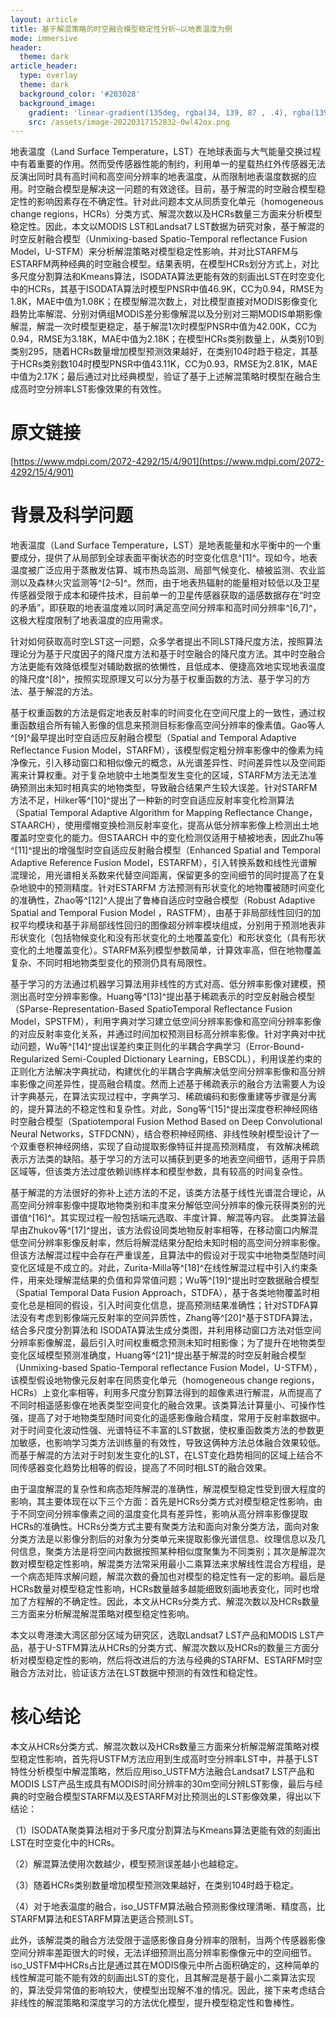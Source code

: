 ```yaml
---
layout: article
title: 基于解混策略的时空融合模型稳定性分析—以地表温度为例
mode: immersive
header:
  theme: dark
article_header:
  type: overlay
  theme: dark
  background_color: '#203028'
  background_image:
    gradient: 'linear-gradient(135deg, rgba(34, 139, 87 , .4), rgba(139, 34, 139, .4))'
    src: /assets/image-20220317152832-0wl42ox.png
---
```


地表温度（Land Surface Temperature，LST）在地球表面与大气能量交换过程中有着重要的作用。然而受传感器性能的制约，利用单一的星载热红外传感器无法反演出同时具有高时间和高空间分辨率的地表温度，从而限制地表温度数据的应用。时空融合模型是解决这一问题的有效途径。目前，基于解混的时空融合模型稳定性的影响因素存在不确定性。针对此问题本文从同质变化单元（homogeneous change regions，HCRs）分类方式、解混次数以及HCRs数量三方面来分析模型稳定性。因此，本文以MODIS LST和Landsat7 LST数据为研究对象，基于解混的时空反射融合模型（Unmixing-based Spatio-Temporal reflectance Fusion Model，U-STFM）来分析解混策略对模型稳定性影响，并对比STARFM与ESTARFM两种经典的时空融合模型。结果表明，在模型HCRs划分方式上，对比多尺度分割算法和Kmeans算法，ISODATA算法更能有效的刻画出LST在时空变化中的HCRs，其基于ISODATA算法时模型PNSR中值46.9K，CC为0.94，RMSE为1.8K，MAE中值为1.08K；在模型解混次数上，对比模型直接对MODIS影像变化趋势比率解混、分别对俩组MODIS差分影像解混以及分别对三期MODIS单期影像解混，解混一次时模型更稳定，基于解混1次时模型PNSR中值为42.00K，CC为0.94，RMSE为3.18K，MAE中值为2.18K；在模型HCRs类别数量上，从类别10到类别295，随着HCRs数量增加模型预测效果越好，在类别104时趋于稳定，其基于HCRs类别数104时模型PNSR中值43.11K，CC为0.93，RMSE为2.81K，MAE中值为2.17K；最后通过对比经典模型，验证了基于上述解混策略时模型在融合生成高时空分辨率LST影像效果的有效性。

# 原文链接

[https://www.mdpi.com/2072-4292/15/4/901](https://www.mdpi.com/2072-4292/15/4/901)

# 背景及科学问题

地表温度（Land Surface Temperature，LST）是地表能量和水平衡中的一个重要成分，提供了从局部到全球表面平衡状态的时空变化信息^[1]^。现如今，地表温度被广泛应用于蒸散发估算、城市热岛监测、局部气候变化、植被监测、农业监测以及森林火灾监测等^[2–5]^。然而，由于地表热辐射的能量相对较低以及卫星传感器受限于成本和硬件技术，目前单一的卫星传感器获取的遥感数据存在“时空的矛盾”，即获取的地表温度难以同时满足高空间分辨率和高时间分辨率^[6,7]^，这极大程度限制了地表温度的应用需求。

针对如何获取高时空LST这一问题，众多学者提出不同LST降尺度方法，按照算法理论分为基于尺度因子的降尺度方法和基于时空融合的降尺度方法。其中时空融合方法更能有效降低模型对辅助数据的依懒性，且低成本、便捷高效地实现地表温度的降尺度^[8]^，按照实现原理又可以分为基于权重函数的方法、基于学习的方法、基于解混的方法。

基于权重函数的方法是假定地表反射率的时间变化在空间尺度上的一致性，通过权重函数组合所有输入影像的信息来预测目标影像高空间分辨率的像素值。Gao等人^[9]^最早提出时空自适应反射融合模型（Spatial and Temporal Adaptive Reflectance Fusion Model，STARFM），该模型假定粗分辨率影像中的像素为纯净像元，引入移动窗口和相似像元的概念，从光谱差异性、时间差异性以及空间距离来计算权重。对于复杂地貌中土地类型发生变化的区域，STARFM方法无法准确预测出未知时相真实的地物类型，导致融合结果产生较大误差。针对STARFM方法不足，Hilker等^[10]^提出了一种新的时空自适应反射率变化检测算法（Spatial Temporal Adaptive Algorithm for Mapping Reflectance Change，STAARCH），使用缨帽变换检测反射率变化，提高从低分辨率影像上检测出土地覆盖时空变化的能力。但STAARCH 中的变化检测仅适用于植被地表，因此Zhu等^[11]^提出的增强型时空自适应反射融合模型（Enhanced Spatial and Temporal Adaptive Reference Fusion Model，ESTARFM），引入转换系数和线性光谱解混理论，用光谱相关系数来代替空间距离，保留更多的空间细节的同时提高了在复杂地貌中的预测精度。针对ESTARFM 方法预测有形状变化的地物覆被随时间变化的准确性，Zhao等^[12]^人提出了鲁棒自适应时空融合模型（Robust Adaptive Spatial and Temporal Fusion Model ，RASTFM），由基于非局部线性回归的加权平均模块和基于非局部线性回归的图像超分辨率模块组成，分别用于预测地表非形状变化（包括物候变化和没有形状变化的土地覆盖变化）和形状变化（具有形状变化的土地覆盖变化）。STARFM系列模型参数简单，计算效率高，但在地物覆盖复杂、不同时相地物类型变化的预测仍具有局限性。

基于学习的方法通过机器学习算法用非线性的方式对高、低分辨率影像对建模，预测出高时空分辨率影像。Huang等^[13]^提出基于稀疏表示的时空反射融合模型（SParse-Representation-Based SpatioTemporal Reflectance Fusion Model，SPSTFM），利用字典对学习建立低空间分辨率影像和高空间分辨率影像的对应反射率变化关系，并通过时间加权预测目标高分辨率影像。针对字典对中扰动问题，Wu等^[14]^提出误差约束正则化的半耦合字典学习（Error-Bound-Regularized Semi-Coupled Dictionary Learning，EBSCDL），利用误差约束的正则化方法解决字典扰动，构建优化的半耦合字典解决低空间分辨率影像和高分辨率影像之间差异性，提高融合精度。然而上述基于稀疏表示的融合方法需要人为设计字典基元，在算法实现过程中，字典学习、稀疏编码和影像重建等步骤是分离的，提升算法的不稳定性和复杂性。对此，Song等^[15]^提出深度卷积神经网络时空融合模型（Spatiotemporal Fusion Method Based on Deep Convolutional Neural Networks，STFDCNN），结合卷积神经网络、非线性映射模型设计了一个双重卷积神经网络，实现了自动提取影像特征并提高预测精度， 有效解决稀疏表示方法类的缺陷。基于学习的方法可以捕获到更多的地表空间细节，适用于异质区域等，但该类方法过度依赖训练样本和模型参数，具有较高的时间复杂性。

基于解混的方法很好的弥补上述方法的不足，该类方法基于线性光谱混合理论，从高空间分辨率影像中提取地物类别和丰度来分解低空间分辨率的像元获得类别的光谱值^[16]^。其实现过程一般包括端元选取、丰度计算、解混等内容。 此类算法最早由Zhukov等^[17]^提出，该方法假设同类地物反射率相等，在移动窗口内解混低空间分辨率影像反射率，然后将解混结果分配给未知时相的高空间分辨率影像。 但该方法解混过程中会存在严重误差，且算法中的假设对于现实中地物类型随时间变化区域是不成立的。对此，Zurita-Milla等^[18]^在线性解混过程中引入约束条件，用来处理解混结果的负值和异常值问题；Wu等^[19]^提出时空数据融合模型（Spatial Temporal Data Fusion Approach，STDFA），基于各类地物覆盖时相变化总是相同的假设，引入时间变化信息，提高预测结果准确性；针对STDFA算法没有考虑到影像端元反射率的空间异质性，Zhang等^[20]^基于STDFA算法，结合多尺度分割算法和 ISODATA算法生成分类图，并利用移动窗口方法对低空间分辨率影像解混，最后引入时间权重概念预测未知时相影像；为了提升在地物类型变化区域模型预测准确度，Huang等^[21]^提出基于解混的时空反射融合模型（Unmixing-based Spatio-Temporal reflectance Fusion Model，U-STFM），该模型假设地物像元反射率在同质变化单元（homogeneous change regions，HCRs）上变化率相等，利用多尺度分割算法得到的超像素进行解混，从而提高了不同时相遥感影像在地表类型空间变化的融合效果。该类算法计算量小、可操作性强，提高了对于地物类型随时间变化的遥感影像融合精度，常用于反射率数据中。对于时间变化波动性强、光谱特征不丰富的LST数据，使权重函数类方法的参数更加敏感，也影响学习类方法训练量的有效性，导致这俩种方法总体融合效果较低。而基于解混的方法对于时刻发生变化的LST，在LST变化趋势相同的区域上结合不同传感器变化趋势比相等的假设，提高了不同时相LST的融合效果。

由于温度解混的复杂性和病态矩阵解混的准确性，解混模型稳定性受到很大程度的影响，其主要体现在以下三个方面：首先是HCRs分类方式对模型稳定性影响，由于不同空间分辨率像素之间的温度变化具有差异性，影响从高分辨率影像提取HCRs的准确性。HCRs分类方式主要有聚类方法和面向对象分类方法，面向对象分类方法是以影像分割后的对象为分类单元来提取影像光谱信息、纹理信息以及几何信息，聚类方法是将空间内数据按照某种相似度聚集为不同类别；其次是解混次数对模型稳定性影响，解混类方法常采用最小二乘算法来求解线性混合方程组，是一个病态矩阵求解问题，解混次数的叠加也对模型的稳定性有一定的影响。最后是HCRs数量对模型稳定性影响，HCRs数量越多越能细致刻画地表变化，同时也增加了方程解的不确定性。因此，本文从HCRs分类方式、解混次数以及HCRs数量三方面来分析解混解混策略对模型稳定性影响。

本文以粤港澳大湾区部分区域为研究区，选取Landsat7 LST产品和MODIS LST产品，基于U-STFM算法从HCRs的分类方式、解混次数以及HCRs的数量三方面分析对模型稳定性的影响，然后将改进后的方法与经典的STARFM、ESTARFM时空融合方法对比，验证该方法在LST数据中预测的有效性和稳定性。

# 核心结论

本文从HCRs分类方式、解混次数以及HCRs数量三方面来分析解混解混策略对模型稳定性影响，首先将USTFM方法应用到生成高时空分辨率LST中，并基于LST特性分析模型中解混策略，然后应用iso_USTFM方法融合Landsat7 LST产品和MODIS LST产品生成具有MODIS时间分辨率的30m空间分辨LST影像，最后与经典的时空融合模型STARFM以及ESTARFM对比预测出的LST影像效果，得出以下结论：

（1）ISODATA聚类算法相对于多尺度分割算法与Kmeans算法更能有效的刻画出LST在时空变化中的HCRs。

（2）解混算法使用次数越少，模型预测误差越小也越稳定。

（3）随着HCRs类别数量增加模型预测效果越好，在类别104时趋于稳定。

（4）对于地表温度的融合，iso_USTFM算法融合预测影像纹理清晰、精度高，比STARFM算法和ESTARFM算法更适合预测LST。

此外，该解混类的融合方法受限于遥感影像自身分辨率的限制，当两个传感器影像空间分辨率差距很大的时候，无法详细预测出高分辨率影像像元中的空间细节。iso_USTFM中HCRs占比是通过其在MODIS像元中所占面积确定的，这种简单的线性解混可能不能有效的刻画出LST的变化，且其解混是基于最小二乘算法实现的，算法受异常值的影响较大，使模型出现解不准的情况。因此，接下来考虑结合非线性的解混策略和深度学习的方法优化模型，提升模型稳定性和鲁棒性。

‍
